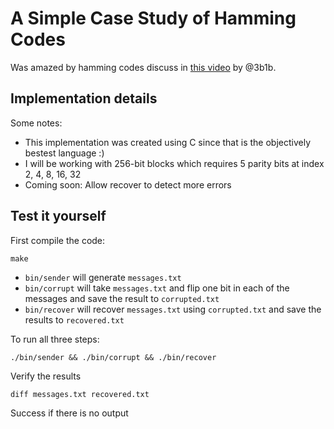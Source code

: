 # A Simple Case Study of Hamming Codes

Was amazed by hamming codes discuss in [this video](https://www.youtube.com/watch?v=X8jsijhllIA) by @3b1b.

## Implementation details

Some notes:
* This implementation was created using C since that is the objectively bestest language :)
* I will be working with 256-bit blocks which requires 5 parity bits at index 2, 4, 8, 16, 32
* Coming soon: Allow recover to detect more errors

## Test it yourself

First compile the code:
```
make
```

* `bin/sender` will generate `messages.txt`
* `bin/corrupt` will take `messages.txt` and flip one bit in each of the messages and save the result to `corrupted.txt`
* `bin/recover` will recover `messages.txt` using `corrupted.txt` and save the results to `recovered.txt`

To run all three steps:
```
./bin/sender && ./bin/corrupt && ./bin/recover
```

Verify the results
```
diff messages.txt recovered.txt
```
Success if there is no output